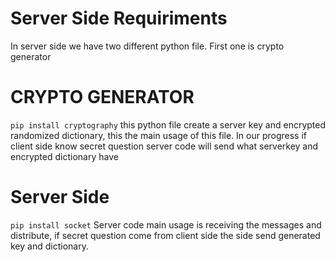 # Server Side Requiriments 

In server side we have two different python file.
First one is crypto generator

# CRYPTO GENERATOR
```pip install cryptography```
this python file create a server key and encrypted randomized dictionary, this the main usage of this file.
In our progress if client side know secret question server code will send what serverkey and encrypted dictionary have

# Server Side
```pip install socket```
Server code main usage is receiving the messages and distribute, if secret question come from client side the side send generated key and dictionary.
